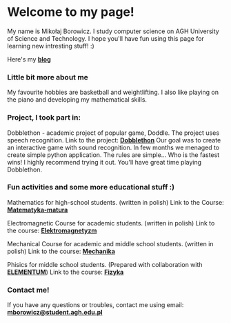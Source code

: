 # Welcome to my page!

My name is Mikołaj Borowicz. I study computer science on AGH University of Science and Technology. I hope you'll have fun using this page for learning new intresting stuff! :)

Here's my [**blog**](https://boro2001.github.io/blog)

### Little bit more about me

My favourite hobbies are basketball and weightlifting. I also like playing on the piano and developing my mathematical skills.

### Project, I took part in: 

Dobblethon - academic project of popular game, Doddle. The project uses speech recognition. 
Link to the project: [**Dobblethon**](https://github.com/AGH-Narzedzia-Informatyczne/dobblethon)
Our goal was to create an interactive game with sound recognition. In few months we menaged to create simple python application. The rules are simple... Who is the fastest wins! I highly recommend trying it out. You'll have great time playing Dobblethon.

### Fun activities and some more educational stuff :)

Mathematics for high-school students. (written in polish)
Link to the Course: [**Matematyka-matura**](https://boro2001.github.io/dydaktyka/matematyka/index)

Electromagnetic Course for academic students. (written in polish)
Link to the course: [**Elektromagnetyzm**](https://boro2001.github.io/elektromagnetyzm/index)

Mechanical Course for academic and middle school students. (written in polish)
Link to the course: [**Mechanika**](https://boro2001.github.io/mechanika/index)

Phisics for middle school students. (Prepared with collaboration with [**ELEMENTUM**](https://elementum.edu.pl))
Link to the course: [**Fizyka**](https://boro2001.github.io/kurs_maturalny/index)
### Contact me! 
If you have any questions or troubles, contact me using email: **mborowicz@student.agh.edu.pl**


